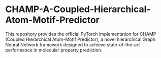 # CHAMP-A-Coupled-Hierarchical-Atom-Motif-Predictor
This repository provides the official PyTorch implementation for CHAMP (Coupled Hierarchical Atom-Motif Predictor), a novel hierarchical Graph Neural Network framework designed to achieve state-of-the-art performance in molecular property prediction.
